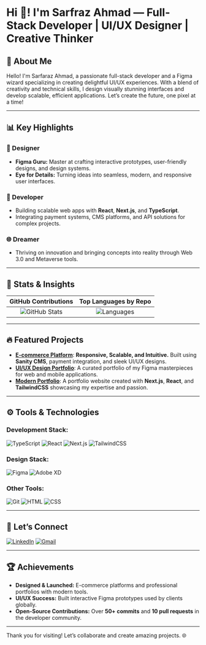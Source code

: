 # Hi 👋! I'm Sarfraz Ahmad — Full-Stack Developer | UI/UX Designer | Creative Thinker

## 🚀 About Me
Hello! I'm Sarfaraz Ahmad, a passionate full-stack developer and a Figma wizard specializing in creating delightful UI/UX experiences. With a blend of creativity and technical skills, I design visually stunning interfaces and develop scalable, efficient applications. Let’s create the future, one pixel at a time!

---

## 📊 Key Highlights

### 🎨 Designer
- **Figma Guru:** Master at crafting interactive prototypes, user-friendly designs, and design systems.
- **Eye for Details:** Turning ideas into seamless, modern, and responsive user interfaces.

### 🚀 Developer
- Building scalable web apps with **React**, **Next.js**, and **TypeScript**.
- Integrating payment systems, CMS platforms, and API solutions for complex projects.

### 🌐 Dreamer
- Thriving on innovation and bringing concepts into reality through Web 3.0 and Metaverse tools.

---

## 🌟 Stats & Insights
| **GitHub Contributions** | **Top Languages by Repo** |
| :----------------------: | :-----------------------: |
| ![GitHub Stats](https://github-readme-stats.vercel.app/api?username=creativesar&show_icons=true&theme=tokyonight) | ![Languages](https://github-readme-stats.vercel.app/api/top-langs/?username=creativesar&layout=compact&theme=tokyonight) |

---

## 🔥 Featured Projects
- [**E-commerce Platform**](#): **Responsive, Scalable, and Intuitive.** Built using **Sanity CMS**, payment integration, and sleek UI/UX designs.
- [**UI/UX Design Portfolio**](#): A curated portfolio of my Figma masterpieces for web and mobile applications.
- [**Modern Portfolio**](#): A portfolio website created with **Next.js**, **React**, and **TailwindCSS** showcasing my expertise and passion.

---

## ⚙️ Tools & Technologies
### **Development Stack:**
![TypeScript](https://img.shields.io/badge/-TypeScript-3178C6?logo=typescript&logoColor=white)
![React](https://img.shields.io/badge/-React-61DAFB?logo=react&logoColor=white)
![Next.js](https://img.shields.io/badge/-Next.js-000000?logo=next.js&logoColor=white)
![TailwindCSS](https://img.shields.io/badge/-TailwindCSS-06B6D4?logo=tailwindcss&logoColor=white)

### **Design Stack:**
![Figma](https://img.shields.io/badge/-Figma-F24E1E?logo=figma&logoColor=white)
![Adobe XD](https://img.shields.io/badge/-Adobe%20XD-FF61F6?logo=adobe-xd&logoColor=white)

### **Other Tools:**
![Git](https://img.shields.io/badge/-Git-F05032?logo=git&logoColor=white)
![HTML](https://img.shields.io/badge/-HTML-E34F26?logo=html5&logoColor=white)
![CSS](https://img.shields.io/badge/-CSS-1572B6?logo=css3&logoColor=white)

---

## 🔗 Let’s Connect
[![LinkedIn](https://img.shields.io/badge/LinkedIn-blue?logo=linkedin&logoColor=white)]([https://linkedin.com/in/your-profile](https://www.linkedin.com/in/sarfraz-ahmad-595428286/))
[![Gmail](https://img.shields.io/badge/Gmail-red?logo=gmail&logoColor=white)](mailto:uniqueluck68@gmail.com)


---

## 🏆 Achievements
- **Designed & Launched:** E-commerce platforms and professional portfolios with modern tools.
- **UI/UX Success:** Built interactive Figma prototypes used by clients globally.
- **Open-Source Contributions:** Over **50+ commits** and **10 pull requests** in the developer community.

---

Thank you for visiting! Let’s collaborate and create amazing projects. 🌐

